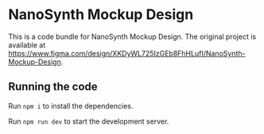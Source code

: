 
  # NanoSynth Mockup Design

  This is a code bundle for NanoSynth Mockup Design. The original project is available at https://www.figma.com/design/XKDyWL725IzGEb8FhHLufI/NanoSynth-Mockup-Design.

  ## Running the code

  Run `npm i` to install the dependencies.

  Run `npm run dev` to start the development server.
  